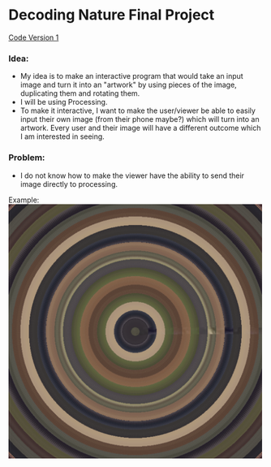 # Decoding Nature Final Project
[Code Version 1](https://github.com/SalamaAlmheiri/DecodingNature/blob/main/DN_V1.pde)

### Idea:

- My idea is to make an interactive program that would take an input image and turn it into an "artwork" by using pieces of the image, duplicating them and rotating them.  
- I will be using Processing.
- To make it interactive, I want to make the user/viewer be able to easily input their own image (from their phone maybe?) which will turn into an artwork. Every user and their image will have a different outcome which I am interested in seeing.

### Problem:
- I do not know how to make the viewer have the ability to send their image directly to processing.

Example:
<img src="https://github.com/SalamaAlmheiri/DecodingNature/blob/main/testExample1.png" width=500 align=center>
